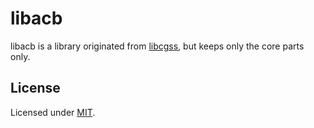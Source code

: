 # libacb

libacb is a library originated from [libcgss](https://github.com/hozuki/libcgss), but keeps only the core parts only.

## License

Licensed under [MIT](LICENSE).
